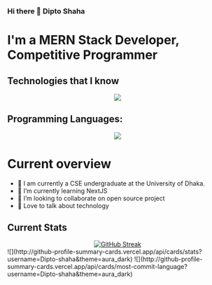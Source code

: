### Hi there 👋 Dipto Shaha
# I'm a MERN Stack Developer, Competitive Programmer

## Technologies that I know
<p align="center">
  <a href="https://skillicons.dev">
    <img src="https://skillicons.dev/icons?i=react,nodejs,mongodb,css,tailwindcss,html,firebase,express" />
  </a>
</p>

## Programming Languages:
<p align="center">
  <a href="https://skillicons.dev">
    <img src="https://skillicons.dev/icons?i=js,c,cpp,python" />
  </a>
</p>

# Current overview
- 🔭 I am currently a CSE undergraduate at the University of Dhaka.
- 🌱 I’m currently learning NextJS
- 👯 I’m looking to collaborate on open source project
- 💬 Love to talk about technology

## Current Stats
<div align="center">
<a href="https://git.io/streak-stats" style="margin:auto;"><img src="https://streak-stats.demolab.com?user=Dipto-shaha&theme=dark" alt="GitHub Streak" /></a>
</div>
<div>
![](http://github-profile-summary-cards.vercel.app/api/cards/stats?username=Dipto-shaha&theme=aura_dark)
![](http://github-profile-summary-cards.vercel.app/api/cards/most-commit-language?username=Dipto-shaha&theme=aura_dark)
</div>
